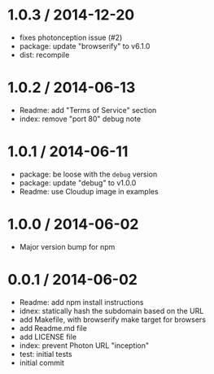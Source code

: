 
1.0.3 / 2014-12-20
==================

  * fixes photonception issue (#2)
  * package: update "browserify" to v6.1.0
  * dist: recompile

1.0.2 / 2014-06-13
==================

  * Readme: add "Terms of Service" section
  * index: remove "port 80" debug note

1.0.1 / 2014-06-11
==================

  * package: be loose with the `debug` version
  * package: update "debug" to v1.0.0
  * Readme: use Cloudup image in examples

1.0.0 / 2014-06-02
==================

  * Major version bump for npm

0.0.1 / 2014-06-02
==================

  * Readme: add npm install instructions
  * idnex: statically hash the subdomain based on the URL
  * add Makefile, with browserify make target for browsers
  * add Readme.md file
  * add LICENSE file
  * index: prevent Photon URL "inception"
  * test: initial tests
  * initial commit
